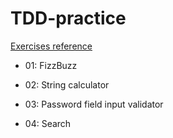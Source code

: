 # TDD-practice

[Exercises reference](https://tddmanifesto.com/exercises/)

- 01: FizzBuzz

- 02: String calculator

- 03: Password field input validator

- 04: Search
